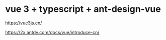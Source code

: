 # vue 3 + typescript + ant-design-vue

https://vue3js.cn/

https://2x.antdv.com/docs/vue/introduce-cn/
